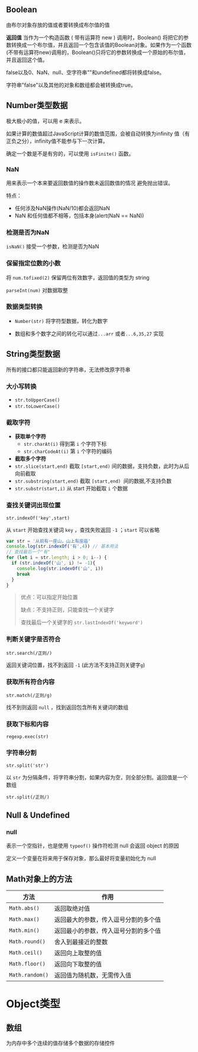 ## Boolean

由布尔对象存放的值或者要转换成布尔值的值

**返回值** 当作为一个构造函数 ( 带有运算符 new ) 调用时，Boolean() 将把它的参数转换成一个布尔值，并且返回一个包含该值的Boolean对象。如果作为一个函数(不带有运算符new)调用的，Boolean()只将它的参数转换成一个原始的布尔值，并且返回这个值。

false以及0、NaN、null、空字符串""和undefined都将转换成false。

字符串"false"以及其他的对象和数组都会被转换成true。

## Number类型数据

极大极小的值，可以用 e 来表示。

如果计算的数值超过JavaScript计算的数值范围，会被自动转换为infinity 值（有正负之分），infinity值不能参与下一次计算。

确定一个数是不是有穷的，可以使用 `isFinite()` 函数。

### NaN

用来表示一个本来要返回数值的操作数未返回数值的情况 避免抛出错误。

特点：

- 任何涉及NaN操作(NaN/10)都会返回NaN
- NaN 和任何值都不相等，包括本身(alert(NaN == NaN))

### 检测是否为NaN

`isNaN()` 接受一个参数，检测是否为NaN

### 保留指定位数的小数

将 `num.tofixed(2)` 保留两位有效数字，返回值的类型为 string 

`parseInt(num)`  对数据取整

### 数据类型转换

- `Number(str)`  将字符型数据，转化为数字

- 数组和多个数字之间的转化可以通过`...arr` 或者`...6,35,27` 实现

## String类型数据

所有的接口都只能返回新的字符串，无法修改原字符串

### 大小写转换

- `str.toUpperCase()`
- `str.toLowerCase()`

### 截取字符

- **获取单个字符**
  - `str.charAt(i)`  得到第 `i` 个字符下标
  - `str.charCodeAt(i)`  第 `i` 个字符的编码
-  **截取多个字符**
  - `str.slice(start,end)`  截取 `[start,end)` 间的数据，支持负数，此时为从后向前截取
  - `str.substring(start,end)` 截取 `[start,end) `间的数据,不支持负数
  - `str.substr(start,i)` 从 start 开始截取 `i` 个数据



### 查找关键词出现位置

`str.indexOf('key',start)` 

从 `start` 开始查找关键词 `key` ，查找失败返回 `-1` ；`start` 可以省略

```js
var str = '从前有一座山，山上有座庙'
console.log(str.indexOf('有',4)) // 基本用法
// 查找最后一个"有"
for (let i = str.length; i > 0; i--) {
  if (str.indexOf('山', i) != -1){
    console.log(str.indexOf('山', i))
    break
  } 
}
```

> 优点：可以指定开始位置
>
> 缺点：不支持正则，只能查找一个关键字
>
> 查找最后一个关键字的 `str.lastIndexOf('keyword')`

### 判断关键字是否符合

`str.search(/正则/)` 

返回关键词位置，找不到返回 `-1` (此方法不支持正则关键字`g`)

### 获取所有符合内容

`str.match(/正则/g)`

找不到则返回 `null` ，找到返回包含所有关键词的数组

### 获取下标和内容

`regexp.exec(str)`

### 字符串分割

`str.split('str')` 

以 `str` 为分隔条件，将字符串分割，如果内容为空，则全部分割。返回值是一个数组

`str.split(/正则/)`

## Null & Undefined

### null

表示一个空指针，也是使用 `typeof()` 操作符检测 null 会返回 object 的原因

定义一个变量在将来用于保存对象，那么最好将变量初始化为 null 

## Math对象上的方法

| 方法            | 作用                                 |
| --------------- | ------------------------------------ |
| `Math.abs()`    | 返回取绝对值                         |
| `Math.max()`    | 返回最大的参数，传入逗号分割的多个值 |
| `Math.min()`    | 返回最小的参数，传入逗号分割的多个值 |
| `Math.round()`  | 舍入到最接近的整数                   |
| `Math.ceil()`   | 返回向上取整的值                     |
| `Math.floor()`  | 返回向下取整的值                     |
| `Math.random()` | 返回值为随机数，无需传入值           |

# Object类型

## 数组

为内存中多个连续的值存储多个数据的存储控件